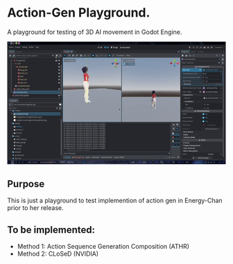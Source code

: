 # Action-Gen Playground.
A playground for testing of 3D AI movement in Godot Engine.

![PNG of workspace](examples/DEMO.gif)

## Purpose
This is just a playground to test implemention of action gen in Energy-Chan prior to her release.

## To be implemented:
- Method 1: Action Sequence Generation Composition (ATHR)
- Method 2: CLoSeD (NVIDIA)